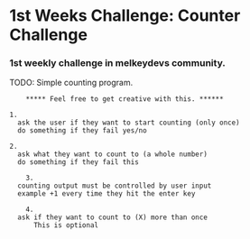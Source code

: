 # 1st Weeks Challenge: Counter Challenge

### 1st weekly challenge in melkeydevs community.

TODO: Simple counting program.

        ***** Feel free to get creative with this. ******

    1.
      ask the user if they want to start counting (only once)
      do something if they fail yes/no
        
    2.
      ask what they want to count to (a whole number)
      do something if they fail this
    
        3.
      counting output must be controlled by user input
      example +1 every time they hit the enter key

        4. 
      ask if they want to count to (X) more than once
          This is optional
    

